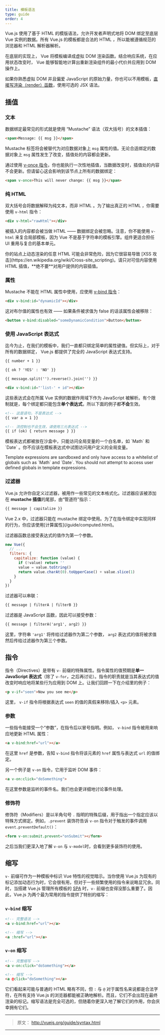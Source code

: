 ```yaml
---
title: 模板语法
type: guide
order: 4
---
```


Vue.js 使用了基于 HTML 的模版语法，允许开发者声明式地将 DOM 绑定至底层 Vue 实例的数据。所有 Vue.js 的模板都是合法的 HTML ，所以能被遵循规范的浏览器和 HTML 解析器解析。

在底层的实现上， Vue 将模板编译成虚拟 DOM 渲染函数。结合响应系统，在应用状态改变时， Vue 能够智能地计算出重新渲染组件的最小代价并应用到 DOM 操作上。

如果你熟悉虚拟 DOM 并且偏爱 JavaScript 的原始力量，你也可以不用模板，[直接写渲染（render）函数](/guide/render-function.html)，使用可选的 JSX 语法。

## 插值

### 文本

数据绑定最常见的形式就是使用 “Mustache” 语法（双大括号）的文本插值：

``` html
<span>Message: {{ msg }}</span>
```

Mustache 标签将会被替代为对应数据对象上 `msg` 属性的值。无论合适绑定的数据对象上 `msg` 属性发生了改变，插值处的内容都会更新。

通过使用 [v-once 指令](/api/#v-once)，你也能执行一次性地插值，当数据改变时，插值处的内容不会更新。但请留心这会影响到该节点上所有的数据绑定：

``` html
<span v-once>This will never change: {{ msg }}</span>
```

### 纯 HTML

双大括号会将数据解释为纯文本，而非 HTML 。为了输出真正的 HTML ，你需要使用 `v-html` 指令：

``` html
<div v-html="rawHtml"></div>
```

被插入的内容都会被当做 HTML —— 数据绑定会被忽略。注意，你不能使用 `v-html` 来复合局部模板，因为 Vue 不是基于字符串的模板引擎。组件更适合担任 UI 重用与复合的基本单元。

<p class="tip">你的站点上动态渲染的任意 HTML 可能会非常危险，因为它很容易导致 [XSS 攻击](https://en.wikipedia.org/wiki/Cross-site_scripting)。请只对可信内容使用 HTML 插值，**绝不要**对用户提供的内容插值。</p>

### 属性

Mustache 不能在 HTML 属性中使用，应使用 [v-bind 指令](/api/#v-bind)：

``` html
<div v-bind:id="dynamicId"></div>
```

这对布尔值的属性也有效 —— 如果条件被求值为 false 的话该属性会被移除： 

``` html
<button v-bind:disabled="someDynamicCondition">Button</button>
```

### 使用 JavaScript 表达式

迄今为止，在我们的模板中，我们一直都只绑定简单的属性键值。但实际上，对于所有的数据绑定， Vue.js 都提供了完全的 JavaScript 表达式支持。

``` html
{{ number + 1 }}

{{ ok ? 'YES' : 'NO' }}

{{ message.split('').reverse().join('') }}

<div v-bind:id="'list-' + id"></div>
```

这些表达式会在所属 Vue 实例的数据作用域下作为 JavaScript 被解析。有个限制就是，每个绑定都只能包含**单个表达式**，所以下面的例子都**不会**生效。

``` html
<!-- 这是语句，不是表达式 -->
{{ var a = 1 }}

<!-- 流控制也不会生效，请使用三元表达式 -->
{{ if (ok) { return message } }}
```

<p class="tip">模板表达式都被放在沙盒中，只能访问全局变量的一个白名单，如 `Math` 和 `Date` 。你不应该在模板表达式中试图访问用户定义的全局变量。</p>

<p class="tip">Template expressions are sandboxed and only have access to a whitelist of globals such as `Math` and `Date`. You should not attempt to access user defined globals in template expressions.</p>

### 过滤器

Vue.js 允许你自定义过滤器，被用作一些常见的文本格式化。过滤器应该被添加在 **mustache 插值**的尾部，由“管道符”指示：

``` html
{{ message | capitalize }}
```

<p class="tip">Vue 2.x 中，过滤器只能在 mustache 绑定中使用。为了在指令绑定中实现同样的行为，你应该使用[计算属性](/guide/computed.html)。</p>

过滤器函数总接受表达式的值作为第一个参数。

``` js
new Vue({
  // ...
  filters: {
    capitalize: function (value) {
      if (!value) return ''
      value = value.toString()
      return value.charAt(0).toUpperCase() + value.slice(1)
    }
  }
})
```

过滤器可以串联：

``` html
{{ message | filterA | filterB }}
```

过滤器是 JavaScript 函数，因此可以接受参数：

``` html
{{ message | filterA('arg1', arg2) }}
```

这里，字符串 `'arg1'` 将传给过滤器作为第二个参数， `arg2` 表达式的值将被求值然后传给过滤器作为第三个参数。

## 指令

指令（Directives）是带有 `v-` 前缀的特殊属性。指令属性的值预期是**单一 JavaScript 表达式**（除了 `v-for`，之后再讨论）。指令的职责就是当其表达式的值改变时响应地将某些行为应用到 DOM 上。让我们回顾一下在介绍里的例子：

``` html
<p v-if="seen">Now you see me</p>
```

这里， `v-if` 指令将根据表达式 `seen` 的值的真假来移除/插入 `<p>` 元素。

### 参数

一些指令能接受一个“参数”，在指令后以冒号指明。例如， `v-bind` 指令被用来响应地更新 HTML 属性：

``` html
<a v-bind:href="url"></a>
```

在这里 `href` 是参数，告知 `v-bind` 指令将该元素的 `href` 属性与表达式 `url` 的值绑定。

另一个例子是 `v-on` 指令，它用于监听 DOM 事件：

``` html
<a v-on:click="doSomething">
```

在这里参数是监听的事件名。我们也会更详细地讨论事件处理。

### 修饰符

修饰符（Modifiers）是以半角句号 `.` 指明的特殊后缀，用于指出一个指定应该以特殊方式绑定。例如，`.prevent` 装饰符告诉 `v-on` 指令对于触发的事件调用 `event.preventDefault()`：

``` html
<form v-on:submit.prevent="onSubmit"></form>
```

之后当我们更深入地了解 `v-on` 与 `v-model`时，会看到更多装饰符的使用。

## 缩写

`v-` 前缀可作为一种模板中标识 Vue 特性的视觉暗示。当你使用 Vue.js 为现有的标记添加动态行为时，它会很有用，但对于一些频繁使用的指令来说略显冗余。同时，当搭建 Vue.js 管理所有模板的 [SPA](https://en.wikipedia.org/wiki/Single-page_application) 时，`v-` 前缀也变得没那么重要了。因此，Vue.js 为两个最为常用的指令提供了特别的缩写：

### `v-bind` 缩写

``` html
<!-- 完整语法 -->
<a v-bind:href="url"></a>

<!-- 缩写 -->
<a :href="url"></a>
```

### `v-on` 缩写

``` html
<!-- 完整缩写 -->
<a v-on:click="doSomething"></a>

<!-- 缩写 -->
<a @click="doSomething"></a>
```

它们看起来可能与普通的 HTML 略有不同，但 `:` 与 `@` 对于属性名来说都是合法字符，在所有支持 Vue.js 的浏览器都能被正确地解析。而且，它们不会出现在最终渲染的标记。缩写语法是完全可选的，但随着你更深入地了解它们的作用，你会庆幸拥有它们。

***

> 原文： http://vuejs.org/guide/syntax.html

***

